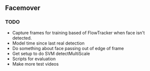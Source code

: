 ## Facemover

### TODO

* Capture frames for training based of FlowTracker when face isn't detected.
* Model time since last real detection
* Do something about face passing out of edge of frame
* Get setup to do SVM detectMultiScale
* Scripts for evaluation
* Make more test videos